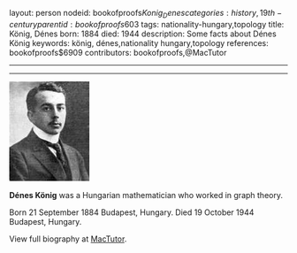 layout: person
nodeid: bookofproofs$Konig_Denes
categories: history,19th-century
parentid: bookofproofs$603
tags: nationality-hungary,topology
title: König, Dénes
born: 1884
died: 1944
description: Some facts about Dénes König
keywords: könig, dénes,nationality hungary,topology
references: bookofproofs$6909
contributors: bookofproofs,@MacTutor

---


---

![Konig_Denes.jpg](https://github.com/bookofproofs/bookofproofs.github.io/blob/main/_sources/_assets/images/portraits/Konig_Denes.jpg?raw=true)

**Dénes König** was a Hungarian mathematician who worked in graph theory.

Born 21 September 1884 Budapest, Hungary. Died 19 October 1944 Budapest, Hungary.


View full biography at [MacTutor](https://mathshistory.st-andrews.ac.uk/Biographies/Konig_Denes/).